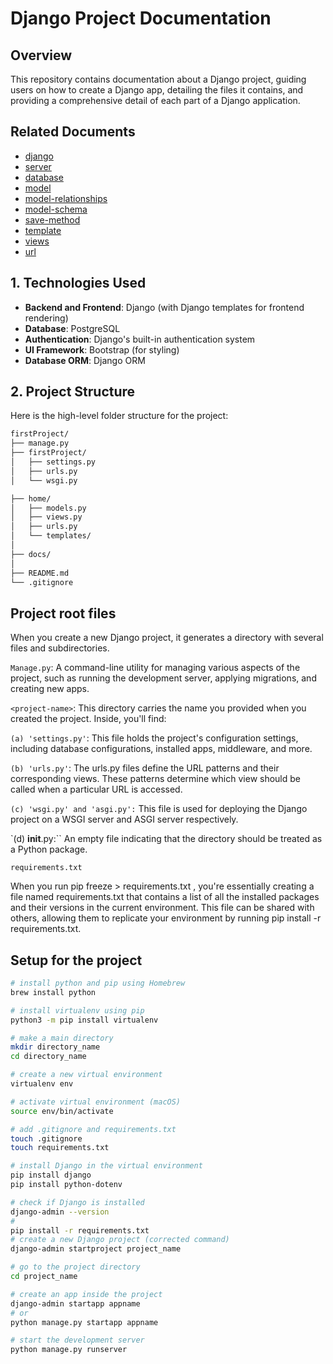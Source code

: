 # Django Project Documentation

## Overview

This repository contains documentation about a Django project, guiding users on how to create a Django app, detailing the files it contains, and providing a comprehensive detail of each part of a Django application.

## Related Documents

- [django](./firstProject/documents/intro-django/README.md)
- [server](./firstProject/documents/server/README.md)
- [database](./firstProject/documents/database/README.md)
- [model](./firstProject/documents/model/README.md)
- [model-relationships](./firstProject/documents/model/RELATIONSHIPS.md)
- [model-schema](./firstProject/documents/model/MODELSCHEMA.md)
- [save-method](./firstProject/documents/model/SAVEMETHOD.md)
- [template](./firstProject/documents/tempalte/README.md)
- [views](./firstProject/documents/view/README.md)
- [url](./firstProject/documents/url/README.md)

## 1. Technologies Used

- **Backend and Frontend**: Django (with Django templates for frontend rendering)
- **Database**: PostgreSQL
- **Authentication**: Django's built-in authentication system
- **UI Framework**: Bootstrap (for styling)
- **Database ORM**: Django ORM

## 2. Project Structure

Here is the high-level folder structure for the project:

```bash
firstProject/
├── manage.py
├── firstProject/
│   ├── settings.py
│   ├── urls.py
│   └── wsgi.py

├── home/
│   ├── models.py
│   ├── views.py
│   ├── urls.py
│   └── templates/
│
├── docs/
│
├── README.md
└── .gitignore

```

## Project root files

When you create a new Django project, it generates a directory with several files and subdirectories.

`Manage.py`: A command-line utility for managing various aspects of the project, such as running the development server, applying migrations, and creating new apps.

`<project-name>`: This directory carries the name you provided when you created the project. Inside, you'll find:

`(a) 'settings.py'`: This file holds the project's configuration settings, including database configurations, installed apps, middleware, and more.

`(b) 'urls.py'`: The urls.py files define the URL patterns and their corresponding views. These patterns determine which view should be called when a particular URL is accessed.

`(c) 'wsgi.py' and 'asgi.py':` This file is used for deploying the Django project on a WSGI server and ASGI server respectively.

`(d) **init**.py:`` An empty file indicating that the directory should be treated as a Python package.

`requirements.txt`

When you run pip freeze > requirements.txt , you're essentially creating a file named requirements.txt that contains a list of all the installed packages and their versions in the current environment. This file can be shared with others, allowing them to replicate your environment by running pip install -r requirements.txt.

## Setup for the project

```sh
# install python and pip using Homebrew
brew install python

# install virtualenv using pip
python3 -m pip install virtualenv

# make a main directory
mkdir directory_name
cd directory_name

# create a new virtual environment
virtualenv env

# activate virtual environment (macOS)
source env/bin/activate

# add .gitignore and requirements.txt
touch .gitignore
touch requirements.txt

# install Django in the virtual environment
pip install django
pip install python-dotenv

# check if Django is installed
django-admin --version
#
pip install -r requirements.txt
# create a new Django project (corrected command)
django-admin startproject project_name

# go to the project directory
cd project_name

# create an app inside the project
django-admin startapp appname
# or
python manage.py startapp appname

# start the development server
python manage.py runserver
```
